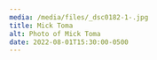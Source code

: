 ```yaml
---
media: /media/files/_dsc0182-1-.jpg
title: Mick Toma
alt: Photo of Mick Toma
date: 2022-08-01T15:30:00-0500
---
```

